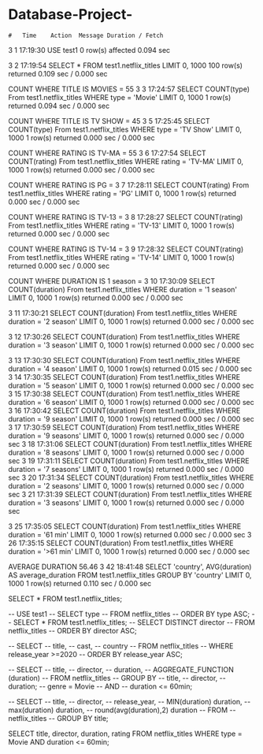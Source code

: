 # Database-Project-
	#	Time	Action	Message	Duration / Fetch
3	1	17:19:30	USE test1	0 row(s) affected	0.094 sec

3	2	17:19:54	SELECT * FROM test1.netflix_titles
 LIMIT 0, 1000	100 row(s) returned	0.109 sec / 0.000 sec

 COUNT WHERE TITLE IS MOVIES = 55
3	3	17:24:57	SELECT COUNT(type) From test1.netflix_titles
 WHERE type = 'Movie'
 LIMIT 0, 1000	1 row(s) returned	0.094 sec / 0.000 sec

COUNT WHERE TITLE IS TV SHOW = 45 
3	5	17:25:45	SELECT COUNT(type) From test1.netflix_titles
 WHERE type = 'TV Show'
 LIMIT 0, 1000	1 row(s) returned	0.000 sec / 0.000 sec

 COUNT WHERE RATING IS TV-MA = 55
3	6	17:27:54	SELECT COUNT(rating) From test1.netflix_titles
 WHERE rating = 'TV-MA'
 LIMIT 0, 1000	1 row(s) returned	0.000 sec / 0.000 sec

 COUNT WHERE RATING IS PG = 
3	7	17:28:11	SELECT COUNT(rating) From test1.netflix_titles
 WHERE rating = 'PG'
 LIMIT 0, 1000	1 row(s) returned	0.000 sec / 0.000 sec

 COUNT WHERE RATING IS TV-13 = 
3	8	17:28:27	SELECT COUNT(rating) From test1.netflix_titles
 WHERE rating = 'TV-13'
 LIMIT 0, 1000	1 row(s) returned	0.000 sec / 0.000 sec

 COUNT WHERE RATING IS TV-14 = 
3	9	17:28:32	SELECT COUNT(rating) From test1.netflix_titles
 WHERE rating = 'TV-14'
 LIMIT 0, 1000	1 row(s) returned	0.000 sec / 0.000 sec

 COUNT WHERE DURATION IS 1 season = 
3	10	17:30:09	SELECT COUNT(duration) From test1.netflix_titles
 WHERE duration = '1 season'
 LIMIT 0, 1000	1 row(s) returned	0.000 sec / 0.000 sec

 
3	11	17:30:21	SELECT COUNT(duration) From test1.netflix_titles
 WHERE duration = '2 season'
 LIMIT 0, 1000	1 row(s) returned	0.000 sec / 0.000 sec

 
3	12	17:30:26	SELECT COUNT(duration) From test1.netflix_titles
 WHERE duration = '3 season'
 LIMIT 0, 1000	1 row(s) returned	0.000 sec / 0.000 sec

 
3	13	17:30:30	SELECT COUNT(duration) From test1.netflix_titles
 WHERE duration = '4 season'
 LIMIT 0, 1000	1 row(s) returned	0.015 sec / 0.000 sec
3	14	17:30:35	SELECT COUNT(duration) From test1.netflix_titles
 WHERE duration = '5 season'
 LIMIT 0, 1000	1 row(s) returned	0.000 sec / 0.000 sec
3	15	17:30:38	SELECT COUNT(duration) From test1.netflix_titles
 WHERE duration = '6 season'
 LIMIT 0, 1000	1 row(s) returned	0.000 sec / 0.000 sec
3	16	17:30:42	SELECT COUNT(duration) From test1.netflix_titles
 WHERE duration = '9 season'
 LIMIT 0, 1000	1 row(s) returned	0.000 sec / 0.000 sec
3	17	17:30:59	SELECT COUNT(duration) From test1.netflix_titles
 WHERE duration = '9 seasons'
 LIMIT 0, 1000	1 row(s) returned	0.000 sec / 0.000 sec
3	18	17:31:06	SELECT COUNT(duration) From test1.netflix_titles
 WHERE duration = '8 seasons'
 LIMIT 0, 1000	1 row(s) returned	0.000 sec / 0.000 sec
3	19	17:31:11	SELECT COUNT(duration) From test1.netflix_titles
 WHERE duration = '7 seasons'
 LIMIT 0, 1000	1 row(s) returned	0.000 sec / 0.000 sec
3	20	17:31:34	SELECT COUNT(duration) From test1.netflix_titles
 WHERE duration = '2 seasons'
 LIMIT 0, 1000	1 row(s) returned	0.000 sec / 0.000 sec
3	21	17:31:39	SELECT COUNT(duration) From test1.netflix_titles
 WHERE duration = '3 seasons'
 LIMIT 0, 1000	1 row(s) returned	0.000 sec / 0.000 sec

3	25	17:35:05	SELECT COUNT(duration) From test1.netflix_titles
 WHERE duration = '61 min'
 LIMIT 0, 1000	1 row(s) returned	0.000 sec / 0.000 sec
3	26	17:35:15	SELECT COUNT(duration) From test1.netflix_titles
 WHERE duration = '>61 min'
 LIMIT 0, 1000	1 row(s) returned	0.000 sec / 0.000 sec

AVERAGE DURATION 56.46
 3	42	18:41:48	SELECT 'country', AVG(duration)
 AS average_duration
 FROM test1.netflix_titles
 GROUP BY 'country'
 LIMIT 0, 1000	1 row(s) returned	0.110 sec / 0.000 sec
 
SELECT * FROM test1.netflix_titles;

-- USE test1
-- SELECT type
-- FROM netflix_titles
-- ORDER BY type ASC;
-- SELECT * FROM test1.netflix_titles;
-- SELECT DISTINCT director
-- FROM netflix_titles
-- ORDER BY director ASC;


-- SELECT 
-- title,
-- cast,
-- country
-- FROM netflix_titles
-- WHERE release_year >=2020
-- ORDER BY release_year ASC;


-- SELECT
-- title,
-- director,
-- duration,
-- AGGREGATE_FUNCTION (duration)
-- FROM netflix_titles
-- GROUP BY
-- title,
-- director,
-- duration;
 -- genre = Movie
-- AND 
-- duration <= 60min;


-- SELECT
-- title,
-- director,
-- release_year,
-- MIN(duration) duration,
-- max(duration) duration,
-- round(avg(duration),2) duration
-- FROM 
-- netflix_titles
-- GROUP BY title;

SELECT
title,
director,
duration,
rating
FROM netflix_titles
WHERE 
type = Movie
AND 
duration <= 60min;


